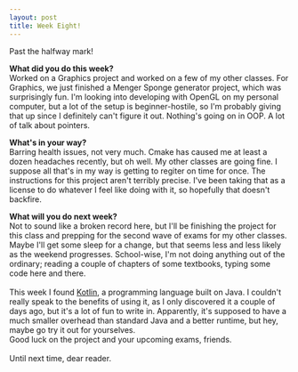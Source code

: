 ```yaml
---
layout: post
title: Week Eight!
---
```


Past the halfway mark!
<br>

<b>What did you do this week?</b>
<br>Worked on a Graphics project and worked on a few of my other classes. For Graphics, we just finished a Menger Sponge generator project, which was surprisingly fun. I'm looking into developing with OpenGL on my personal computer, but a lot of the setup is beginner-hostile, so I'm probably giving that up since I definitely can't figure it out. Nothing's going on in OOP. A lot of talk about pointers.<br>

<b>What's in your way?</b>
<br>Barring health issues, not very much. Cmake has caused me at least a dozen headaches recently, but oh well. My other classes are going fine. I suppose all that's in my way is getting to regiter on time for once. The instructions for this project aren't terribly precise. I've been taking that as a license to do whatever I feel like doing with it, so hopefully that doesn't backfire.<br>

<b>What will you do next week?</b>
<br>Not to sound like a broken record here, but I'll be finishing the project for this class and prepping for the second wave of exams for my other classes. Maybe I'll get some sleep for a change, but that seems less and less likely as the weekend progresses. School-wise, I'm not doing anything out of the ordinary; reading a couple of chapters of some textbooks, typing some code here and there.<br>
<br>
This week I found <a href="https://kotlinlang.org/">Kotlin</a>, a programming language built on Java. I couldn't really speak to the benefits of using it, as I only discovered it a couple of days ago, but it's a lot of fun to write in. Apparently, it's supposed to have a much smaller overhead than standard Java and a better runtime, but hey, maybe go try it out for yourselves.
<br>
Good luck on the project and your upcoming exams, friends.
<br><br>
Until next time, dear reader.
